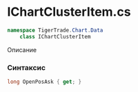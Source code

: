 
# IChartClusterItem.cs
```csharp
namespace TigerTrade.Chart.Data  
    class IChartClusterItem
```

Описание

### Синтаксис
```csharp
long OpenPosAsk { get; }
```
